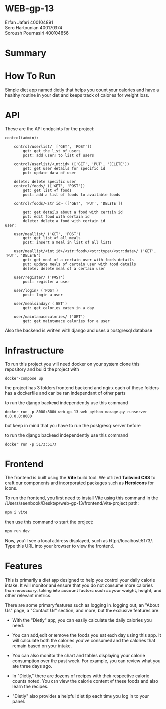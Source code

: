# WEB-gp-13
Erfan Jafari 400104891<br>
Sero Hartounian 400170374<br>
Soroush Pournasiri 400104856

# Summary 


# How To Run

Simple diet app named dietly that helps you count your calories and have a healthy routine in your diet and keeps track of calories for weight loss.

# API

These are the API endpoints for the project:

    control(admin):

        control/userlist/ (['GET', 'POST'])
            get: get the list of users
            post: add users to list of users

        control/userlist/<int:id> (['GET', 'PUT', 'DELETE'])
            get: get user details for specific id
            put: update data of user 

        delete: delete specific user
        control/foods/ (['GET', 'POST'])
            get: get list of foods
            post: add a list of foods to available foods

        control/foods/<str:id> (['GET', 'PUT', 'DELETE'])

            get: get details about a food with certain id
            put: edit food with certain id
            delete: delete a food with certain id
    user:

        user/meallist/ ('GET', 'POST')
            get: get list of all meals
            post: insert a meal in list of all lists

        user/meallist/<int:id>/<str:food>/<str:type>/<str:date>/ ('GET', 'PUT', 'DELETE')
            get: get meal of a certain user with foods details
            put: update meals of certain user with food details
            delete: delete meal of a certain user 

        user/register/ ('POST')
            post: register a user

        user/login/ ('POST')
            post: login a user

        user/mealsinday/ ('GET')
            get: get calories eaten in a day

        user/maintanacecalories/ ('GET')
            get: get maintanace calories for a user
Also the backend is written with django and uses a postgresql database
# Infrastructure

To run this project you will need docker on your system 
clone this repository and build the project with
    
    docker-compose up

the project has 3 folders frontend backend and nginx each of these folders has a dockerfile and can be ran independant of other parts

to run the django backend independently use this command 

    docker run -p 8000:8000 web-gp-13-web python manage.py runserver 0.0.0.0:8000

but keep in mind that you have to run the postgresql server before

to run the django backend independently use this command 

    docker run -p 5173:5173 
# Frontend
The frontend is built using the **Vite** build tool. We utilized **Tailwind CSS** to craft our components and incorporated packages such as **Heroicons** for icons.

To run the frontend, you first need to install Vite using this command in the /Users/seenbook/Desktop/web-gp-13/frontend/vite-project path:
```bash
npm i vite
```

then use this command to start the project:
```bash
npm run dev
```

Now, you'll see a local address displayed, such as http://localhost:5173/. Type this URL into your browser to view the frontend.

# Features
This is primarily a diet app designed to help you control your daily calorie intake. It will monitor and ensure that you do not consume more calories than necessary, taking into account factors such as your weight, height, and other relevant metrics.

There are some primary features such as logging in, logging out, an "About Us" page, a "Contact Us" section, and more, but the exclusive features are:

* With the "Dietly" app, you can easily calculate the daily calories you need.

* You can add,edit or remove the foods you eat each day using this app. It will calculate both the calories you've consumed and the calories that remain based on your intake.

* You can also monitor the chart and tables displaying your calorie consumption over the past week. For example, you can review what you ate three days ago.

* In "Dietly," there are dozens of recipes with their respective calorie counts noted. You can view the calorie content of these foods and also learn the recipes.

* "Dietly" also provides a helpful diet tip each time you log in to your panel.
